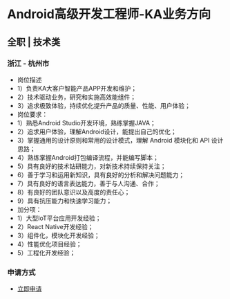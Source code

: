 
# Android高级开发工程师-KA业务方向
## 全职  |  技术类
### 浙江 - 杭州市

- 岗位描述
- 1）负责KA大客户智能产品APP开发和维护；
- 2）技术驱动业务，研究和实施高效能组件；
- 3）追求极致体验，持续优化提升产品的质量、性能、用户体验；
- 岗位要求：
- 1）熟悉Android&nbsp;Studio开发环境，熟练掌握JAVA；
- 2）追求用户体验，理解Android设计，能提出自己的优化；
- 3）掌握通用的设计原则和常用的设计模式，理解&nbsp;Android&nbsp;模块化和&nbsp;API&nbsp;设计思路；
- 4）熟练掌握Android打包编译流程，并能编写脚本；
- 5）具有良好的技术钻研能力，对新技术持续保持关注；
- 6）善于学习和运用新知识，具有良好的分析和解决问题能力；
- 7）具有良好的语言表达能力，善于与人沟通、合作；
- 8）有良好的团队意识以及高度的责任心；
- 9）具有抗压能力和快速学习能力；
- 加分项：
- 1）大型IoT平台应用开发经验；
- 2）React&nbsp;Native开发经验；
- 3）组件化，模块化开发经验；
- 4）性能优化项目经验；
- 5）工程化开发经验；
### 申请方式
- <a href="mailto:hr@tuya.com?subject=求职简历-Android高级开发工程师-KA业务方向-来自GitHub">立即申请</a>